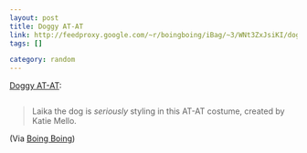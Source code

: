 ```yaml
--- 
layout: post
title: Doggy AT-AT
link: http://feedproxy.google.com/~r/boingboing/iBag/~3/WNt3ZxJsiKI/doggy-at-at.html
tags: []

category: random
---
```


<p><a href="http://feedproxy.google.com/~r/boingboing/iBag/~3/WNt3ZxJsiKI/doggy-at-at.html">Doggy AT-AT</a>:</p>
<p><img src="http://craphound.com/images/307674_245628275488785_162077150510565_748142_359200534_n.jpg" alt="" /></p>
<blockquote>
<p>Laika the dog is <em>seriously</em> styling in this AT-AT costume, created by Katie Mello.</p>
</blockquote>
<p>(Via <a href="http://boingboing.net">Boing Boing</a>)</p>
